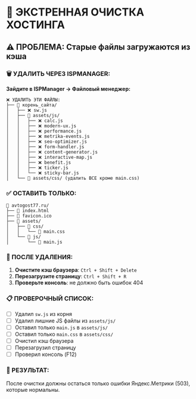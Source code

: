 # 🚨 ЭКСТРЕННАЯ ОЧИСТКА ХОСТИНГА

## ⚠️ ПРОБЛЕМА: Старые файлы загружаются из кэша

### 🗑️ УДАЛИТЬ ЧЕРЕЗ ISPMANAGER:

**Зайдите в ISPManager → Файловый менеджер:**

```
❌ УДАЛИТЬ ЭТИ ФАЙЛЫ:
├── 📁 корень_сайта/
│   ├── ❌ sw.js
│   ├── 📁 assets/js/
│   │   ├── ❌ calc.js
│   │   ├── ❌ modern-ux.js
│   │   ├── ❌ performance.js
│   │   ├── ❌ metrika-events.js
│   │   ├── ❌ seo-optimizer.js
│   │   ├── ❌ form-handler.js
│   │   ├── ❌ content-generator.js
│   │   ├── ❌ interactive-map.js
│   │   ├── ❌ benefit.js
│   │   ├── ❌ ticker.js
│   │   └── ❌ sticky-bar.js
│   └── 📁 assets/css/ (удалить ВСЕ кроме main.css)
```

### ✅ ОСТАВИТЬ ТОЛЬКО:
```
📁 avtogost77.ru/
├── 📄 index.html
├── 📄 favicon.ico
├── 📁 assets/
│   ├── 📁 css/
│   │   └── 📄 main.css
│   └── 📁 js/
│       └── 📄 main.js
```

### 🔄 ПОСЛЕ УДАЛЕНИЯ:

1. **Очистите кэш браузера**: `Ctrl + Shift + Delete`
2. **Перезагрузите страницу**: `Ctrl + Shift + R`
3. **Проверьте консоль**: не должно быть ошибок 404

### 📋 ПРОВЕРОЧНЫЙ СПИСОК:

- [ ] Удалил `sw.js` из корня
- [ ] Удалил лишние JS файлы из `assets/js/`
- [ ] Оставил только `main.js` в `assets/js/`
- [ ] Оставил только `main.css` в `assets/css/`
- [ ] Очистил кэш браузера
- [ ] Перезагрузил страницу
- [ ] Проверил консоль (F12)

### 🎯 РЕЗУЛЬТАТ:
После очистки должны остаться только ошибки Яндекс.Метрики (503), которые нормальны.